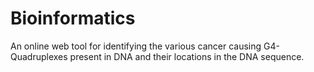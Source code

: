 # Bioinformatics
An online web tool for identifying the various cancer causing G4-Quadruplexes present in DNA and their locations in the DNA sequence.
